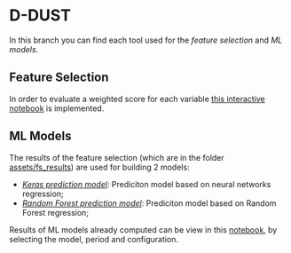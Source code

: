 # D-DUST
In this branch you can find each tool used for the *feature selection* and *ML models*. 


## Feature Selection
In order to evaluate a weighted score for each variable [this interactive notebook](https://github.com/opengeolab/D-DUST/blob/thesis_MB/notebooks/fs_results.ipynb) is implemented.

## ML Models
The results of the feature selection (which are in the folder [assets/fs_results](https://github.com/opengeolab/D-DUST/tree/thesis_MB/notebooks/assets/fs_results)) are used for building 2 models:
- *[Keras prediction model](https://github.com/opengeolab/D-DUST/blob/thesis_MB/notebooks/Keras_prediction_model.ipynb)*: Prediciton model based on neural networks regression;
- *[Random Forest prediction model](https://github.com/opengeolab/D-DUST/blob/thesis_MB/notebooks/RandomForest_prediction_model.ipynb)*: Prediciton model based on Random Forest regression;

Results of ML models already computed can be view in this [notebook](https://github.com/opengeolab/D-DUST/blob/thesis_MB/notebooks/model.ipynb), by selecting the model, period and configuration.
